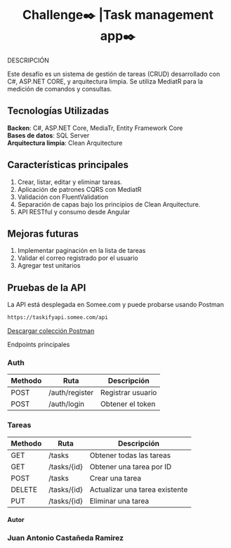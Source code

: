 <h1 align="center">Challenge✒️ |Task management app✒️</h1>


<p>
 DESCRIPCIÓN
  
Este desafío es un sistema de gestión de tareas (CRUD) desarrollado con C#, ASP.NET CORE, y arquitectura limpia. Se utiliza MediatR para la medición de comandos y consultas.
<p/>

<h2>Tecnologías Utilizadas</h2>

**Backen**: C#, ASP.NET Core, MediaTr, Entity Framework Core
<br>
**Bases de datos**: SQL Server
<br>
**Arquitectura limpia**: Clean Arquitecture

<h2>Características principales</h2>

1. Crear, listar, editar y eliminar tareas.
2. Aplicación de patrones CQRS con MediatR
3. Validación con FluentValidation
4. Separación de capas bajo los principios de Clean Arquitecture.
5. API RESTful y consumo desde Angular


<h2>Mejoras futuras</h2>

1. Implementar paginación en la lista de tareas
2. Validar el correo registrado por el usuario
3. Agregar test unitarios

<h2>Pruebas de la API</h2>

La API está desplegada en Somee.com y puede probarse usando Postman

```bash
https://taskifyapi.somee.com/api
```
[Descargar colección Postman](./postman/Taskify.postman_collection.json)

Endpoints principales

### Auth

| Methodo| Ruta          | Descripción         | 
| ------ | ------------- | ------------------- |
| POST   | /auth/register| Registrar usuario   |
| POST   | /auth/login   | Obtener el token    |


### Tareas

| Methodo| Ruta          | Descripción         | 
| ------ | ------------- | ------------------- |
| GET   | /tasks   | Obtener todas las tareas    |
| GET   |  /tasks/{id} | Obtener una tarea por ID |
| POST   | /tasks    | Crear una tarea   |
| DELETE   | /tasks/{id}| Actualizar una tarea existente   |
| PUT   | /tasks/{id} | Eliminar una tarea   |


#### Autor

### Juan Antonio Castañeda Ramirez </h2>

